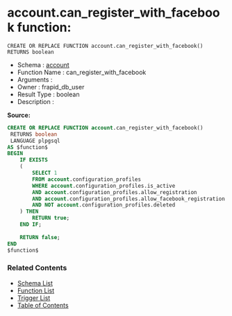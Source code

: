 # account.can_register_with_facebook function:

```plpgsql
CREATE OR REPLACE FUNCTION account.can_register_with_facebook()
RETURNS boolean
```
* Schema : [account](../../schemas/account.md)
* Function Name : can_register_with_facebook
* Arguments : 
* Owner : frapid_db_user
* Result Type : boolean
* Description : 


**Source:**
```sql
CREATE OR REPLACE FUNCTION account.can_register_with_facebook()
 RETURNS boolean
 LANGUAGE plpgsql
AS $function$
BEGIN
    IF EXISTS
    (
        SELECT 1 
		FROM account.configuration_profiles
        WHERE account.configuration_profiles.is_active
        AND account.configuration_profiles.allow_registration
        AND account.configuration_profiles.allow_facebook_registration
		AND NOT account.configuration_profiles.deleted
    ) THEN
        RETURN true;
    END IF;
    
    RETURN false;
END
$function$

```

### Related Contents
* [Schema List](../../schemas.md)
* [Function List](../../functions.md)
* [Trigger List](../../triggers.md)
* [Table of Contents](../../README.md)

